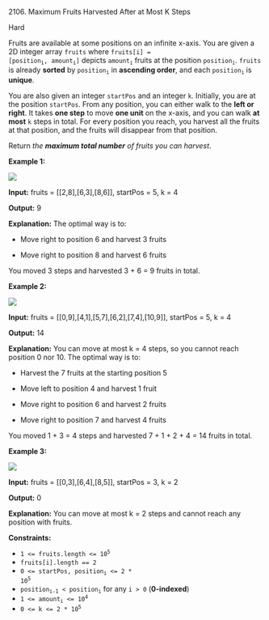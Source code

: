 2106\. Maximum Fruits Harvested After at Most K Steps

Hard

Fruits are available at some positions on an infinite x-axis. You are given a 2D integer array `fruits` where <code>fruits[i] = [position<sub>i</sub>, amount<sub>i</sub>]</code> depicts <code>amount<sub>i</sub></code> fruits at the position <code>position<sub>i</sub></code>. `fruits` is already **sorted** by <code>position<sub>i</sub></code> in **ascending order**, and each <code>position<sub>i</sub></code> is **unique**.

You are also given an integer `startPos` and an integer `k`. Initially, you are at the position `startPos`. From any position, you can either walk to the **left or right**. It takes **one step** to move **one unit** on the x-axis, and you can walk **at most** `k` steps in total. For every position you reach, you harvest all the fruits at that position, and the fruits will disappear from that position.

Return _the **maximum total number** of fruits you can harvest_.

**Example 1:**

![](https://leetcode-in-java.github.io/src/main/java/g2101_2200/s2106_maximum_fruits_harvested_after_at_most_k_steps/1.png)

**Input:** fruits = [[2,8],[6,3],[8,6]], startPos = 5, k = 4

**Output:** 9

**Explanation:** The optimal way is to: 

- Move right to position 6 and harvest 3 fruits 

- Move right to position 8 and harvest 6 fruits 
  
You moved 3 steps and harvested 3 + 6 = 9 fruits in total.

**Example 2:**

![](https://leetcode-in-java.github.io/src/main/java/g2101_2200/s2106_maximum_fruits_harvested_after_at_most_k_steps/2.png)

**Input:** fruits = [[0,9],[4,1],[5,7],[6,2],[7,4],[10,9]], startPos = 5, k = 4

**Output:** 14

**Explanation:** You can move at most k = 4 steps, so you cannot reach position 0 nor 10. The optimal way is to: 

- Harvest the 7 fruits at the starting position 5 

- Move left to position 4 and harvest 1 fruit 

- Move right to position 6 and harvest 2 fruits 

- Move right to position 7 and harvest 4 fruits 
  
You moved 1 + 3 = 4 steps and harvested 7 + 1 + 2 + 4 = 14 fruits in total.

**Example 3:**

![](https://leetcode-in-java.github.io/src/main/java/g2101_2200/s2106_maximum_fruits_harvested_after_at_most_k_steps/3.png)

**Input:** fruits = [[0,3],[6,4],[8,5]], startPos = 3, k = 2

**Output:** 0

**Explanation:** You can move at most k = 2 steps and cannot reach any position with fruits.

**Constraints:**

*   <code>1 <= fruits.length <= 10<sup>5</sup></code>
*   `fruits[i].length == 2`
*   <code>0 <= startPos, position<sub>i</sub> <= 2 * 10<sup>5</sup></code>
*   <code>position<sub>i-1</sub> < position<sub>i</sub></code> for any `i > 0` (**0-indexed**)
*   <code>1 <= amount<sub>i</sub> <= 10<sup>4</sup></code>
*   <code>0 <= k <= 2 * 10<sup>5</sup></code>